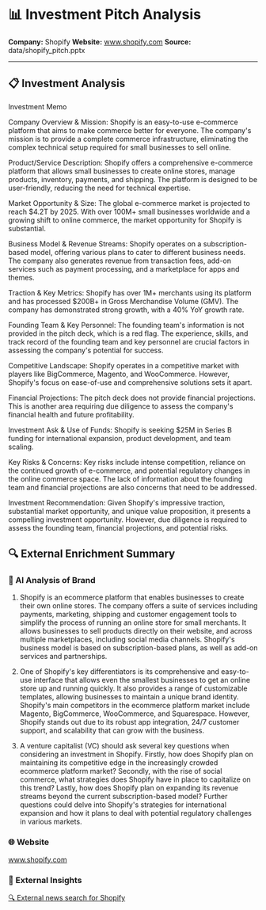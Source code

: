 # 📊 Investment Pitch Analysis

**Company:** Shopify
**Website:** www.shopify.com
**Source:** data/shopify_pitch.pptx

---

## 📋 Investment Analysis

Investment Memo

Company Overview & Mission:
Shopify is an easy-to-use e-commerce platform that aims to make commerce better for everyone. The company's mission is to provide a complete commerce infrastructure, eliminating the complex technical setup required for small businesses to sell online.

Product/Service Description:
Shopify offers a comprehensive e-commerce platform that allows small businesses to create online stores, manage products, inventory, payments, and shipping. The platform is designed to be user-friendly, reducing the need for technical expertise.

Market Opportunity & Size:
The global e-commerce market is projected to reach $4.2T by 2025. With over 100M+ small businesses worldwide and a growing shift to online commerce, the market opportunity for Shopify is substantial.

Business Model & Revenue Streams:
Shopify operates on a subscription-based model, offering various plans to cater to different business needs. The company also generates revenue from transaction fees, add-on services such as payment processing, and a marketplace for apps and themes.

Traction & Key Metrics:
Shopify has over 1M+ merchants using its platform and has processed $200B+ in Gross Merchandise Volume (GMV). The company has demonstrated strong growth, with a 40% YoY growth rate.

Founding Team & Key Personnel:
The founding team's information is not provided in the pitch deck, which is a red flag. The experience, skills, and track record of the founding team and key personnel are crucial factors in assessing the company's potential for success.

Competitive Landscape:
Shopify operates in a competitive market with players like BigCommerce, Magento, and WooCommerce. However, Shopify's focus on ease-of-use and comprehensive solutions sets it apart.

Financial Projections:
The pitch deck does not provide financial projections. This is another area requiring due diligence to assess the company's financial health and future profitability.

Investment Ask & Use of Funds:
Shopify is seeking $25M in Series B funding for international expansion, product development, and team scaling.

Key Risks & Concerns:
Key risks include intense competition, reliance on the continued growth of e-commerce, and potential regulatory changes in the online commerce space. The lack of information about the founding team and financial projections are also concerns that need to be addressed.

Investment Recommendation:
Given Shopify's impressive traction, substantial market opportunity, and unique value proposition, it presents a compelling investment opportunity. However, due diligence is required to assess the founding team, financial projections, and potential risks.


## 🔍 External Enrichment Summary

### 🧠 AI Analysis of Brand
1) Shopify is an ecommerce platform that enables businesses to create their own online stores. The company offers a suite of services including payments, marketing, shipping and customer engagement tools to simplify the process of running an online store for small merchants. It allows businesses to sell products directly on their website, and across multiple marketplaces, including social media channels. Shopify's business model is based on subscription-based plans, as well as add-on services and partnerships.

2) One of Shopify's key differentiators is its comprehensive and easy-to-use interface that allows even the smallest businesses to get an online store up and running quickly. It also provides a range of customizable templates, allowing businesses to maintain a unique brand identity. Shopify's main competitors in the ecommerce platform market include Magento, BigCommerce, WooCommerce, and Squarespace. However, Shopify stands out due to its robust app integration, 24/7 customer support, and scalability that can grow with the business.

3) A venture capitalist (VC) should ask several key questions when considering an investment in Shopify. Firstly, how does Shopify plan on maintaining its competitive edge in the increasingly crowded ecommerce platform market? Secondly, with the rise of social commerce, what strategies does Shopify have in place to capitalize on this trend? Lastly, how does Shopify plan on expanding its revenue streams beyond the current subscription-based model? Further questions could delve into Shopify's strategies for international expansion and how it plans to deal with potential regulatory challenges in various markets.

### 🌐 Website
www.shopify.com

### 📰 External Insights
[🔍 External news search for Shopify](https://www.google.com/search?q=Shopify+overview+site%3Anews.ycombinator.com+OR+site%3Atechcrunch.com+OR+site%3Abusinessinsider.com)
